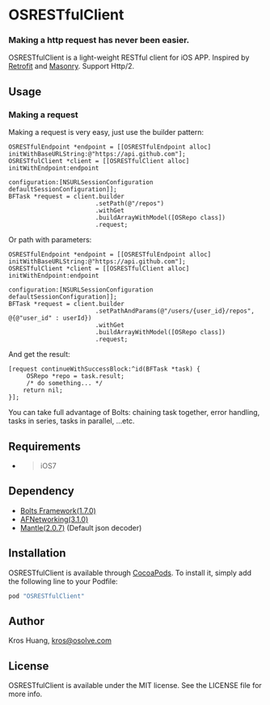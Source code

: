 # OSRESTfulClient

<!-- [![CI Status](http://img.shields.io/travis/TC94615/OSRESTfulClient.svg?style=flat)](https://travis-ci.org/TC94615/OSRESTfulClient)
[![Version](https://img.shields.io/cocoapods/v/OSRESTfulClient.svg?style=flat)](http://cocoapods.org/pods/OSRESTfulClient)
[![License](https://img.shields.io/cocoapods/l/OSRESTfulClient.svg?style=flat)](http://cocoapods.org/pods/OSRESTfulClient)
[![Platform](https://img.shields.io/cocoapods/p/OSRESTfulClient.svg?style=flat)](http://cocoapods.org/pods/OSRESTfulClient) -->

### Making a http request has never been easier.
OSRESTfulClient is a light-weight RESTful client for iOS APP. Inspired by [Retrofit](https://github.com/square/retrofit) and [Masonry](https://github.com/SnapKit/Masonry). Support Http/2.
## Usage

### Making a request
Making a request is very easy, just use the builder pattern:

```objc
OSRESTfulEndpoint *endpoint = [[OSRESTfulEndpoint alloc] initWithBaseURLString:@"https://api.github.com"];
OSRESTfulClient *client = [[OSRESTfulClient alloc] initWithEndpoint:endpoint
                                                          configuration:[NSURLSessionConfiguration defaultSessionConfiguration]];
BFTask *request = client.builder
						.setPath(@"/repos")
						.withGet
						.buildArrayWithModel([OSRepo class])
						.request;
```

Or path with parameters:

```objc
OSRESTfulEndpoint *endpoint = [[OSRESTfulEndpoint alloc] initWithBaseURLString:@"https://api.github.com"];
OSRESTfulClient *client = [[OSRESTfulClient alloc] initWithEndpoint:endpoint
                                                          configuration:[NSURLSessionConfiguration defaultSessionConfiguration]];
BFTask *request = client.builder
						.setPathAndParams(@"/users/{user_id}/repos", @{@"user_id" : userId})
						.withGet
						.buildArrayWithModel([OSRepo class])
						.request;
```  

And get the result:  

```objc
[request continueWithSuccessBlock:^id(BFTask *task) {
	 OSRepo *repo = task.result;
	 /* do something... */
    return nil;
}];
```

You can take full advantage of Bolts: chaining task together, error handling, tasks in series, tasks in parallel, ...etc.

## Requirements
* > iOS7

## Dependency
* [Bolts Framework(1.7.0)](https://github.com/BoltsFramework/Bolts-iOS)
* [AFNetworking(3.1.0)](https://github.com/AFNetworking/AFNetworking)
* [Mantle(2.0.7)](https://github.com/Mantle/Mantle) (Default json decoder)

## Installation

OSRESTfulClient is available through [CocoaPods](http://cocoapods.org). To install
it, simply add the following line to your Podfile:

```ruby
pod "OSRESTfulClient"
```

## Author

Kros Huang, kros@osolve.com

## License

OSRESTfulClient is available under the MIT license. See the LICENSE file for more info.
